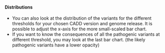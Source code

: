 #### Distributions
- You can also look at the distribution of the variants for the different thresholds for your chosen CADD version and genome release. It is possible to adjust the x-axis for the more small-scaled bar chart.
- If you want to know the consequences of all the pathogenic variants at different threshold, you may look at the last bar chart. (the likely pathogenic variants have a lower opacity)
